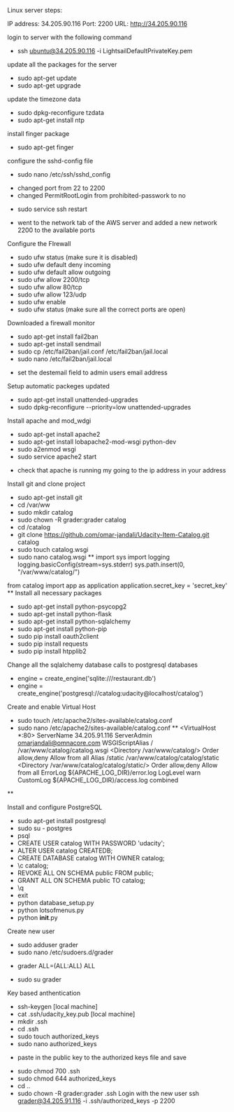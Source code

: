 
Linux server steps:

IP address: 34.205.90.116
Port: 2200
URL: http://34.205.90.116

login to server with the following command
- ssh ubuntu@34.205.90.116 -i  LightsailDefaultPrivateKey.pem

update all the packages for the server
- sudo apt-get update
- sudo apt-get upgrade

update the timezone data
- sudo dpkg-reconfigure tzdata
- sudo apt-get install ntp

install finger package 
- sudo apt-get finger

configure the sshd-config file
- sudo nano /etc/ssh/sshd_config
* changed port from 22 to 2200
* changed PermitRootLogin from prohibited-passwork to no
- sudo service ssh restart
* went to the network tab of the AWS server and added a new network 2200 to the available ports

Configure the FIrewall
- sudo ufw status (make sure it is disabled)
- sudo ufw default deny incoming
- sudo ufw default allow outgoing
- sudo ufw allow 2200/tcp
- sudo ufw allow 80/tcp
- sudo ufw allow 123/udp
- sudo ufw enable 
- sudo ufw status (make sure all the correct ports are open)

Downloaded a firewall monitor
- sudo apt-get install fail2ban
- sudo apt-get install sendmail
- sudo cp /etc/fail2ban/jail.conf /etc/fail2ban/jail.local
- sudo nano /etc/fail2ban/jail.local
* set the destemail field to admin users email address

Setup automatic packeges updated
- sudo apt-get install unattended-upgrades
- sudo dpkg-reconfigure --priority=low unattended-upgrades

Install apache and mod_wdgi
- sudo apt-get install apache2
- sudo apt-get install lobapache2-mod-wsgi python-dev
- sudo a2enmod wsgi
- sudo service apache2 start
* check that apache is running my going to the ip address in your address

Install git and clone project
- sudo apt-get install git
- cd /var/ww
- sudo mkdir catalog
- sudo chown -R grader:grader catalog
- cd /catalog
- git clone https://github.com/omar-jandali/Udacity-Item-Catalog.git catalog
- sudo touch catalog.wsgi
- sudo nano catalog.wsgi
**
import sys
import logging
logging.basicConfig(stream=sys.stderr)
sys.path.insert(0, "/var/www/catalog/")

from catalog import app as application
application.secret_key = 'secret_key'
**
Install all necessary packages
- sudo apt-get install python-psycopg2
- sudo apt-get install python-flask
- sudo apt-get install python-sqlalchemy
- sudo apt-get install python-pip
- sudo pip install oauth2client
- sudo pip install requests
- sudo pip install htpplib2

Change all the sqlalchemy database calls to postgresql databases
- engine = create_engine('sqlite:///restaurant.db')
- engine = create_engine('postgresql://catalog:udacity@localhost/catalog')

Create and enable Virtual Host
- sudo touch /etc/apache2/sites-available/catalog.conf
- sudo nano /etc/apache2/sites-available/catalog.conf
**
<VirtualHost *:80>
    ServerName 34.205.91.116
    ServerAdmin omarjandali@omnacore.com
    WSGIScriptAlias / /var/www/catalog/catalog.wsgi
    <Directory /var/www/catalog/>
        Order allow,deny
        Allow from all
    </Directory>
    Alias /static /var/www/catalog/catalog/static
    <Directory /var/www/catalog/catalog/static/>
        Order allow,deny
        Allow from all
    </Directory>
    ErrorLog ${APACHE_LOG_DIR}/error.log
    LogLevel warn
    CustomLog ${APACHE_LOG_DIR}/access.log combined
</VirtualHost>
**

Install and configure PostgreSQL
- sudo apt-get install postgresql
- sudo su - postgres
- psql
- CREATE USER catalog WITH PASSWORD 'udacity';
- ALTER USER catalog CREATEDB;
- CREATE DATABASE catalog WITH OWNER catalog;
- \c catalog;
- REVOKE ALL ON SCHEMA public FROM public;
- GRANT ALL ON SCHEMA public TO catalog;
- \q
- exit
- python database_setup.py
- python lotsofmenus.py
- python __init__.py

Create new user
- sudo adduser grader
- sudo nano /etc/sudoers.d/grader
* grader ALL=(ALL:ALL) ALL
- sudo su grader

Key based anthentication
- ssh-keygen [local machine]
- cat .ssh/udacity_key.pub [local machine]
- mkdir .ssh
- cd .ssh
- sudo touch authorized_keys
- sudo nano authorized_keys
* paste in the public key to the authorized keys file and save
- sudo chmod 700 .ssh
- sudo chmod 644 authorized_keys
- cd ..
- sudo chown -R grader:grader .ssh
Login with the new user ssh grader@34.205.91.116 -i .ssh/authorized_keys -p 2200

